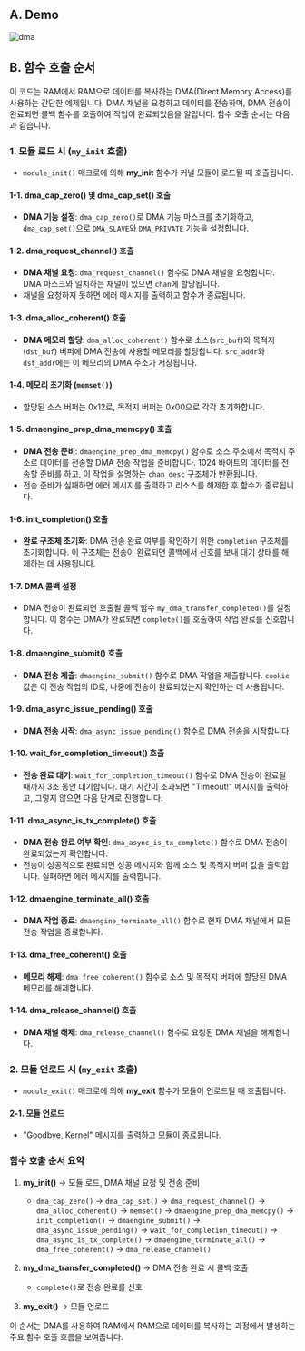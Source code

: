 ## A. Demo
![dma](https://github.com/user-attachments/assets/f6a8b632-f317-4d89-920a-d138a3ac533d)

## B. 함수 호출 순서
이 코드는 RAM에서 RAM으로 데이터를 복사하는 DMA(Direct Memory Access)를 사용하는 간단한 예제입니다. DMA 채널을 요청하고 데이터를 전송하며, DMA 전송이 완료되면 콜백 함수를 호출하여 작업이 완료되었음을 알립니다. 함수 호출 순서는 다음과 같습니다.

### 1. 모듈 로드 시 (`my_init` 호출)
   - `module_init()` 매크로에 의해 **my_init** 함수가 커널 모듈이 로드될 때 호출됩니다.

#### 1-1. **dma_cap_zero()** 및 **dma_cap_set()** 호출
   - **DMA 기능 설정**: `dma_cap_zero()`로 DMA 기능 마스크를 초기화하고, `dma_cap_set()`으로 `DMA_SLAVE`와 `DMA_PRIVATE` 기능을 설정합니다.

#### 1-2. **dma_request_channel()** 호출
   - **DMA 채널 요청**: `dma_request_channel()` 함수로 DMA 채널을 요청합니다. DMA 마스크와 일치하는 채널이 있으면 `chan`에 할당됩니다.
   - 채널을 요청하지 못하면 에러 메시지를 출력하고 함수가 종료됩니다.

#### 1-3. **dma_alloc_coherent()** 호출
   - **DMA 메모리 할당**: `dma_alloc_coherent()` 함수로 소스(`src_buf`)와 목적지(`dst_buf`) 버퍼에 DMA 전송에 사용할 메모리를 할당합니다. `src_addr`와 `dst_addr`에는 이 메모리의 DMA 주소가 저장됩니다.

#### 1-4. **메모리 초기화 (`memset()`)**
   - 할당된 소스 버퍼는 0x12로, 목적지 버퍼는 0x00으로 각각 초기화합니다.

#### 1-5. **dmaengine_prep_dma_memcpy()** 호출
   - **DMA 전송 준비**: `dmaengine_prep_dma_memcpy()` 함수로 소스 주소에서 목적지 주소로 데이터를 전송할 DMA 전송 작업을 준비합니다. 1024 바이트의 데이터를 전송할 준비를 하고, 이 작업을 설명하는 `chan_desc` 구조체가 반환됩니다.
   - 전송 준비가 실패하면 에러 메시지를 출력하고 리소스를 해제한 후 함수가 종료됩니다.

#### 1-6. **init_completion()** 호출
   - **완료 구조체 초기화**: DMA 전송 완료 여부를 확인하기 위한 `completion` 구조체를 초기화합니다. 이 구조체는 전송이 완료되면 콜백에서 신호를 보내 대기 상태를 해제하는 데 사용됩니다.

#### 1-7. **DMA 콜백 설정**
   - DMA 전송이 완료되면 호출될 콜백 함수 `my_dma_transfer_completed()`를 설정합니다. 이 함수는 DMA가 완료되면 `complete()`를 호출하여 작업 완료를 신호합니다.

#### 1-8. **dmaengine_submit()** 호출
   - **DMA 전송 제출**: `dmaengine_submit()` 함수로 DMA 작업을 제출합니다. `cookie` 값은 이 전송 작업의 ID로, 나중에 전송이 완료되었는지 확인하는 데 사용됩니다.

#### 1-9. **dma_async_issue_pending()** 호출
   - **DMA 전송 시작**: `dma_async_issue_pending()` 함수로 DMA 전송을 시작합니다.

#### 1-10. **wait_for_completion_timeout()** 호출
   - **전송 완료 대기**: `wait_for_completion_timeout()` 함수로 DMA 전송이 완료될 때까지 3초 동안 대기합니다. 대기 시간이 초과되면 "Timeout!" 메시지를 출력하고, 그렇지 않으면 다음 단계로 진행합니다.

#### 1-11. **dma_async_is_tx_complete()** 호출
   - **DMA 전송 완료 여부 확인**: `dma_async_is_tx_complete()` 함수로 DMA 전송이 완료되었는지 확인합니다.
   - 전송이 성공적으로 완료되면 성공 메시지와 함께 소스 및 목적지 버퍼 값을 출력합니다. 실패하면 에러 메시지를 출력합니다.

#### 1-12. **dmaengine_terminate_all()** 호출
   - **DMA 작업 종료**: `dmaengine_terminate_all()` 함수로 현재 DMA 채널에서 모든 전송 작업을 종료합니다.

#### 1-13. **dma_free_coherent()** 호출
   - **메모리 해제**: `dma_free_coherent()` 함수로 소스 및 목적지 버퍼에 할당된 DMA 메모리를 해제합니다.

#### 1-14. **dma_release_channel()** 호출
   - **DMA 채널 해제**: `dma_release_channel()` 함수로 요청된 DMA 채널을 해제합니다.

### 2. 모듈 언로드 시 (`my_exit` 호출)
   - `module_exit()` 매크로에 의해 **my_exit** 함수가 모듈이 언로드될 때 호출됩니다.

#### 2-1. **모듈 언로드**
   - "Goodbye, Kernel" 메시지를 출력하고 모듈이 종료됩니다.

### 함수 호출 순서 요약

1. **my_init()** → 모듈 로드, DMA 채널 요청 및 전송 준비
   - `dma_cap_zero()` → `dma_cap_set()` → `dma_request_channel()` → `dma_alloc_coherent()` → `memset()` → `dmaengine_prep_dma_memcpy()` → `init_completion()` → `dmaengine_submit()` → `dma_async_issue_pending()` → `wait_for_completion_timeout()` → `dma_async_is_tx_complete()` → `dmaengine_terminate_all()` → `dma_free_coherent()` → `dma_release_channel()`

2. **my_dma_transfer_completed()** → DMA 전송 완료 시 콜백 호출
   - `complete()`로 전송 완료를 신호

3. **my_exit()** → 모듈 언로드

이 순서는 DMA를 사용하여 RAM에서 RAM으로 데이터를 복사하는 과정에서 발생하는 주요 함수 호출 흐름을 보여줍니다.
